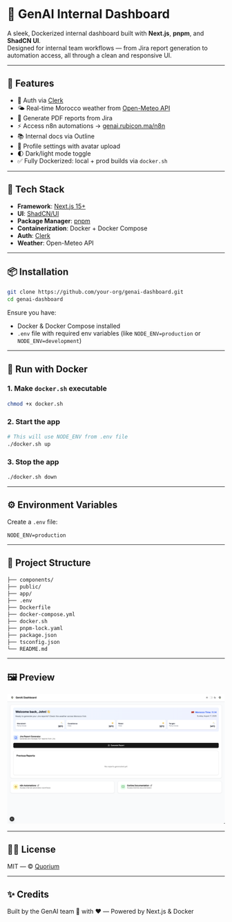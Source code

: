 # 🧠 GenAI Internal Dashboard

A sleek, Dockerized internal dashboard built with **Next.js**, **pnpm**, and **ShadCN UI**.  
Designed for internal team workflows — from Jira report generation to automation access, all through a clean and responsive UI.

---

## 🚀 Features

- 🔐 Auth via [Clerk](https://clerk.com/)
- 🌤 Real-time Morocco weather from [Open-Meteo API](https://open-meteo.com/)
- 🧾 Generate PDF reports from Jira
- ⚡ Access n8n automations → [genai.rubicon.ma/n8n](https://genai.rubicon.ma/n8n/)
- 📚 Internal docs via Outline
- 👤 Profile settings with avatar upload
- 🌓 Dark/light mode toggle
- ✅ Fully Dockerized: local + prod builds via `docker.sh`

---

## 🧱 Tech Stack

- **Framework**: [Next.js 15+](https://nextjs.org/)
- **UI**: [ShadCN/UI](https://ui.shadcn.com/)
- **Package Manager**: [pnpm](https://pnpm.io/)
- **Containerization**: Docker + Docker Compose
- **Auth**: [Clerk](https://clerk.com/)
- **Weather**: Open-Meteo API

---

## 📦 Installation

```bash
git clone https://github.com/your-org/genai-dashboard.git
cd genai-dashboard
```

Ensure you have:

- Docker & Docker Compose installed
- `.env` file with required env variables (like `NODE_ENV=production` or `NODE_ENV=development`)

---

## 🐳 Run with Docker

### 1. Make `docker.sh` executable

```bash
chmod +x docker.sh
```

### 2. Start the app

```bash
# This will use NODE_ENV from .env file
./docker.sh up
```

### 3. Stop the app

```bash
./docker.sh down
```
---

## ⚙️ Environment Variables

Create a `.env` file:

```env
NODE_ENV=production
```

---

## 📁 Project Structure

```
├── components/
├── public/
├── app/
├── .env
├── Dockerfile
├── docker-compose.yml
├── docker.sh
├── pnpm-lock.yaml
├── package.json
├── tsconfig.json
└── README.md
```

---

## 🖼 Preview

![Dashboard Preview](./public/screenshots/dashboard.png)

---

## 🧑‍💻 License

MIT — © [Quorium](https://quorium.fr)

---

## ✨ Credits

Built by the GenAI team 🧠 with ❤️ — Powered by Next.js & Docker